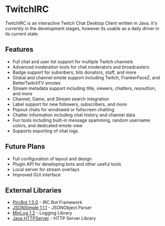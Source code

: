 # TwitchIRC # 
TwitchIRC is an interactive Twitch Chat Desktop Client written in Java. It's currently in the development stages, however its usable as a daily driver in its current state.

## Features
- Full chat and user list support for multiple Twitch channels
- Advanced moderation tools for chat moderators and broadcasters
- Badge support for subsribers, bits donators, staff, and more
- Global and channel emote support including Twitch, FrankerFaceZ, and BetterTwitchTV emotes
- Stream metadata support including title, viewers, chatters, resoultion, and more
- Channel, Game, and Stream search integration
- Label support for new followers, subscribers, and more
- Popout chats for windowed or fullscreen chatting
- Chatter information including chat history and channel data
- Fun tools including built-in message spamming, random username colors, and dedicated emote view
- Supports exporting of chat logs

## Future Plans
- Full configuration of layout and design
- Plugin API for developing bots and other useful tools
- Local server for stream overlays
- Improved GUI interface

## External Libraries
- [PircBot 1.5.0](http://www.jibble.org/pircbot.php) - IRC Bot Framework
- [JSONSimple 1.1.1](https://code.google.com/archive/p/json-simple/downloads) - JSONObject Parser
- [MinLog 1.2](https://github.com/EsotericSoftware/minlog) - Logging Library
- [Java HTTPServer](https://docs.oracle.com/javase/8/docs/jre/api/net/httpserver/spec/com/sun/net/httpserver/package-summary.html) - HTTP Server Library